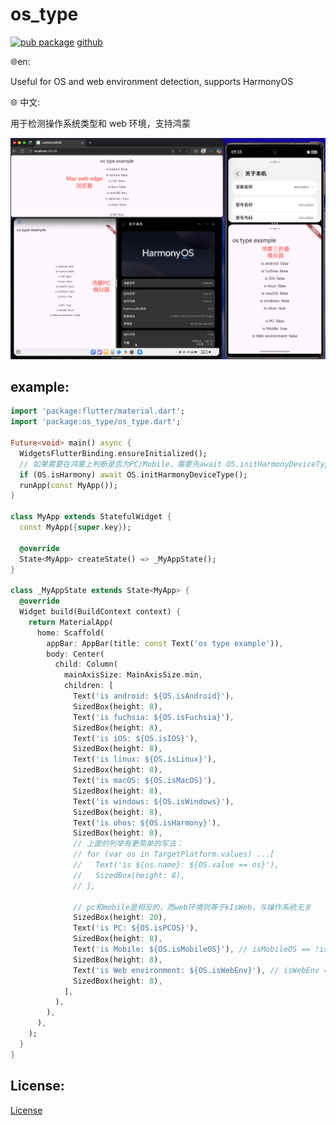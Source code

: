 # os_type

[![pub package](https://img.shields.io/pub/v/os_type.svg?label=os_type&color=blue)](https://pub.dev/packages/os_type)
[github](https://github.com/qinshah/os_type)

🌐en:

Useful for OS and web environment detection, supports HarmonyOS

🌐 中文:

用于检测操作系统类型和 web 环境，支持鸿蒙

![截图](截图/截图.png)

## example:

```dart
import 'package:flutter/material.dart';
import 'package:os_type/os_type.dart';

Future<void> main() async {
  WidgetsFlutterBinding.ensureInitialized();
  // 如果需要在鸿蒙上判断是否为PC/Mobile，需要先await OS.initHarmonyDeviceType()
  if (OS.isHarmony) await OS.initHarmonyDeviceType();
  runApp(const MyApp());
}

class MyApp extends StatefulWidget {
  const MyApp({super.key});

  @override
  State<MyApp> createState() => _MyAppState();
}

class _MyAppState extends State<MyApp> {
  @override
  Widget build(BuildContext context) {
    return MaterialApp(
      home: Scaffold(
        appBar: AppBar(title: const Text('os type example')),
        body: Center(
          child: Column(
            mainAxisSize: MainAxisSize.min,
            children: [
              Text('is android: ${OS.isAndroid}'),
              SizedBox(height: 8),
              Text('is fuchsia: ${OS.isFuchsia}'),
              SizedBox(height: 8),
              Text('is iOS: ${OS.isIOS}'),
              SizedBox(height: 8),
              Text('is linux: ${OS.isLinux}'),
              SizedBox(height: 8),
              Text('is macOS: ${OS.isMacOS}'),
              SizedBox(height: 8),
              Text('is windows: ${OS.isWindows}'),
              SizedBox(height: 8),
              Text('is ohos: ${OS.isHarmony}'),
              SizedBox(height: 8),
              // 上面的列举有更简单的写法：
              // for (var os in TargetPlatform.values) ...[
              //   Text('is ${os.name}: ${OS.value == os}'),
              //   SizedBox(height: 8),
              // ],

              // pc和mobile是相反的，而web环境则等于kIsWeb，与操作系统无关
              SizedBox(height: 20),
              Text('is PC: ${OS.isPCOS}'),
              SizedBox(height: 8),
              Text('is Mobile: ${OS.isMobileOS}'), // isMobileOS == !isPCOS
              SizedBox(height: 8),
              Text('is Web environment: ${OS.isWebEnv}'), // isWebEnv == kIsWeb
              SizedBox(height: 8),
            ],
          ),
        ),
      ),
    );
  }
}
```

## License:

[License](LICENSE)
